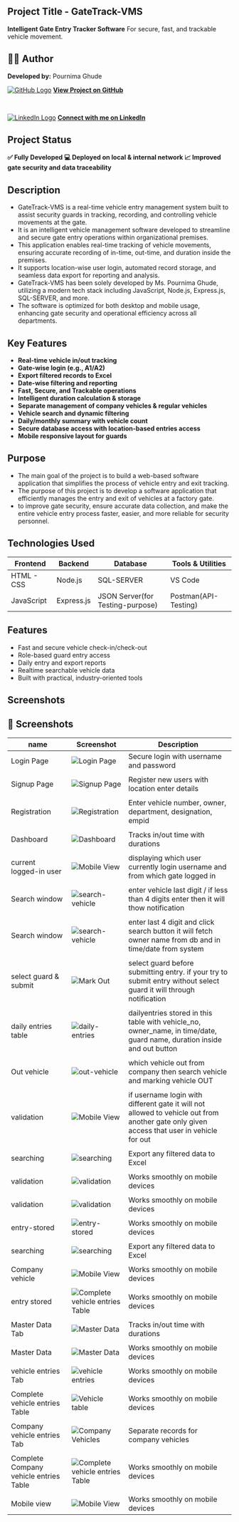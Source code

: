 ## Project Title - GateTrack-VMS
**Intelligent Gate Entry Tracker Software** For secure, fast, and trackable vehicle movement.

## 👩‍💻 Author  
**Developed by:** Pournima Ghude

[![GitHub Logo](https://img.icons8.com/ios-filled/30/000000/github.png)](https://github.com/pournimaghude/GateTrack-VMS)
**[View Project on GitHub](https://github.com/pournimaghude/GateTrack-VMS)**

<br>

[![LinkedIn Logo](https://img.icons8.com/color/30/000000/linkedin.png)](https://www.linkedin.com/in/pournima-ghude)
**[Connect with me on LinkedIn](https://www.linkedin.com/in/pournima-ghude)**

## Project Status 
**✅ Fully Developed 💻 Deployed on local & internal network  📈 Improved gate security and data traceability**

## Description
- GateTrack-VMS is a real-time vehicle entry management system built to assist security guards in tracking, recording, and controlling vehicle movements at the gate.
- It is an intelligent vehicle management software developed to streamline and secure gate entry operations within organizational premises.
- This application enables real-time tracking of vehicle movements, ensuring accurate recording of in-time, out-time, and duration inside the premises.
- It supports location-wise user login, automated record storage, and seamless data export for reporting and analysis.
- GateTrack-VMS has been solely developed by Ms. Pournima Ghude, utilizing a modern tech stack including JavaScript, Node.js, Express.js, SQL-SERVER, and more.
- The software is optimized for both desktop and mobile usage, enhancing gate security and operational efficiency across all departments.

## Key Features
- **Real-time vehicle in/out tracking**
- **Gate-wise login (e.g., A1/A2)**
- **Export filtered records to Excel**
- **Date-wise filtering and reporting**
- **Fast, Secure, and Trackable operations**
- **Intelligent duration calculation & storage**
- **Separate management of company vehicles & regular vehicles**
- **Vehicle search and dynamic filtering**
- **Daily/monthly summary with vehicle count**
- **Secure database access with location-based entries access**
- **Mobile responsive layout for guards**

## Purpose
- The main goal of the project is to build a web-based software application that simplifies the process of vehicle entry and exit tracking.
- The purpose of this project is to develop a software application that efficiently manages the entry and exit of vehicles at a factory gate.
- to improve gate security, ensure accurate data collection, and make the entire vehicle entry process faster, easier, and more reliable for security personnel.

## Technologies Used

| Frontend                     | Backend                 | Database | Tools & Utilities        |
|-----------------------------|--------------------------|----------|--------------------------|
| HTML - CSS        | Node.js        |  SQL-SERVER    | VS Code |
JavaScript | Express.js     | JSON Server(for Testing-purpose) |  Postman(API-Testing)|


##  Features

-  Fast and secure vehicle check-in/check-out
-  Role-based guard entry access
-  Daily entry and export reports
-  Realtime searchable vehicle data
-  Built with practical, industry-oriented tools

## Screenshots

## 📸 Screenshots

|name | Screenshot | Description |
|---|------------|-------------|
|Login Page|![Login Page](https://github.com/user-attachments/assets/6c20f8ac-b417-4a38-9ca0-892303ef3ce5) | Secure login with username and password|
||
|Signup Page| ![Signup Page](https://github.com/user-attachments/assets/696fbe1b-3929-4b67-95d8-676474520498) | Register new users with location enter details |
||
|Registration| ![Registration](https://github.com/user-attachments/assets/6b1e32d0-30fb-437b-966b-c4745631bc8c) | Enter vehicle number, owner, department, designation, empid|
||
|Dashboard| ![Dashboard](https://github.com/user-attachments/assets/a26c6d3d-ea1f-408a-a2b4-bf4b76b2bd25) | Tracks in/out time with durations |
||
|current logged-in user|![Mobile View](https://github.com/user-attachments/assets/9ea3d32b-1022-4873-baf6-08c1cc3ef4a1) | displaying which user currently login username and from which gate logged in |
||
|Search window |![search-vehicle](https://github.com/user-attachments/assets/347bea43-ebf4-4abf-8772-f8d7211e7bee) |enter vehicle last digit / if less than 4 digits enter then it will thow notification|
||
|Search window |![search-vehicle](https://github.com/user-attachments/assets/0fb8be76-e895-4209-8f8a-d017bfff394e) |enter last 4 digit and click search button it will fetch owner name from db and in time/date from system|
||
|select guard & submit| ![Mark Out](https://github.com/user-attachments/assets/2412905b-bb16-43b4-94c0-fb6240241de6) | select guard before submitting entry. if your try to submit entry without select guard it will through notification |
||
|daily entries table |![daily-entries](https://github.com/user-attachments/assets/78a14486-745b-4213-a60b-ca8947f63b4a) | dailyentries stored in this table with vehicle_no, owner_name, in time/date, guard name, duration inside and out button|
||
|Out vehicle|![out-vehicle](https://github.com/user-attachments/assets/cab19c85-8108-4ab7-b2ac-3250cd60dfed) |which vehicle out from company then search vehicle and  marking vehicle OUT |
||
|validation|![Mobile View](https://github.com/user-attachments/assets/530250cc-6c89-4af6-9cd3-ce57c5938914)| if username login with different gate it will not allowed to vehicle out from another gate only given access that user in vehicle for out |
||
|searching|![searching](https://github.com/user-attachments/assets/4d361318-d85c-48f3-928a-28b2dd9eb061) | Export any filtered data to Excel |
||
|validation| ![validation](https://github.com/user-attachments/assets/4cf4d7ed-67ff-430e-81c2-603dfc04c9d6) | Works smoothly on mobile devices |
||
|validation| ![validation](https://github.com/user-attachments/assets/fa89b88d-eb9f-4cad-9368-7bcd047a44f9) | Works smoothly on mobile devices |
||
|entry-stored| ![entry-stored](https://github.com/user-attachments/assets/a93e13f6-0d94-4497-8127-db536fe3649a)| Works smoothly on mobile devices |
||
|searching|![searching](https://github.com/user-attachments/assets/d8da6fcf-70d3-48e3-9838-52f1815d9a50) | Export any filtered data to Excel |
||
|Company vehicle |![Mobile View](https://github.com/user-attachments/assets/c1dbd63d-e711-4d28-872b-0e683ed2ee5c) | Works smoothly on mobile devices |
||
|entry stored| ![Complete vehicle entries Table](https://github.com/user-attachments/assets/88a890ae-f4e1-4d52-94b3-2996afaa0315) | Works smoothly on mobile devices |
||
|Master Data Tab| ![Master Data](https://github.com/user-attachments/assets/d8727ddc-ad9e-4f27-aa7e-70e409b72e57) | Tracks in/out time with durations |
||
|Master Data| ![Master Data](https://github.com/user-attachments/assets/f7fcc5ea-a197-44fe-bb08-3acccc36e5d5)| Works smoothly on mobile devices |
||
|vehicle entries Tab| ![vehicle entries](https://github.com/user-attachments/assets/58276cd2-adc2-45c3-8a6d-dc6e727eb492) | Works smoothly on mobile devices |
||
|Complete vehicle entries Table| ![Vehicle table](https://github.com/user-attachments/assets/4b6025a4-fb13-4d05-8b31-04239d7fa87e) | Works smoothly on mobile devices |
||
|Company vehicle entries Tab| ![Company Vehicles](https://github.com/user-attachments/assets/22164799-11f9-4cbf-9204-a51a73590912) | Separate records for company vehicles |
||
|Complete Company vehicle entries Table| ![Complete vehicle entries Table](https://github.com/user-attachments/assets/31fc2927-77eb-4739-8dd0-011293b6d7d5) | Works smoothly on mobile devices |
||
|Mobile view |![Mobile View](https://github.com/user-attachments/assets/990173ab-a17b-4a27-9ab1-5447d489f217)| Works smoothly on mobile devices |


















